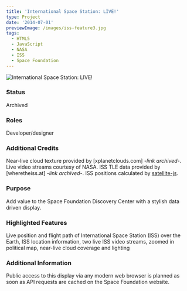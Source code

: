 ```yaml
---
title: 'International Space Station: LIVE!'
type: Project
date: '2014-07-01'
previewImage: /images/iss-feature3.jpg
tags:
  - HTML5
  - JavaScript
  - NASA
  - ISS
  - Space Foundation
---
```

![International Space Station: LIVE!](/images/iss-top.jpg)

### Status

Archived

### Roles

Developer/designer

### Additional Credits

Near-live cloud texture provided by [xplanetclouds.com] *-link archived-*. Live video streams courtesy of NASA. ISS TLE data provided by [wheretheiss.at] *-link archived-*. ISS positions calculated by [satellite-js](https://github.com/shashwatak/satellite-js).

### Purpose

Add value to the Space Foundation Discovery Center with a stylish data driven display.

### Highlighted Features

Live position and flight path of International Space Station (ISS) over the Earth, ISS location information, two live ISS video streams, zoomed in political map, near-live cloud coverage and lighting

### Additional Information

Public access to this display via any modern web browser is planned as soon as API requests are cached on the Space Foundation website.

